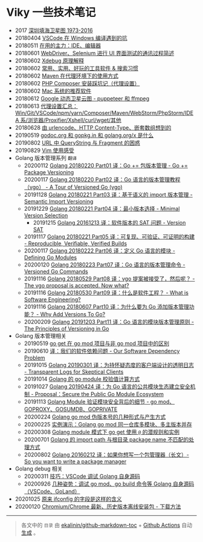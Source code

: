 # Viky 一些技术笔记

- 2017 [深圳填海卫星图 1973-2016](https://github.com/vikyd/shenzhen-reclamation)
- 20180404 [VSCode 在 Windows 编译遇到的坑](https://github.com/vikyd/note/blob/master/vscode-compile.md)
- 20180511 [在用的主力：IDE、编辑器](https://github.com/vikyd/note/blob/master/ide-editor.md)
- 20180601 [WebDriver、Selenium 进行 UI 界面测试的通讯过程简述](https://github.com/vikyd/note/blob/master/webdriver_selenium_communication.md)
- 20180602 [Xdebug 原理解释](https://github.com/Viky-zhang/note/blob/master/xdebug.md)
- 20180602 [常用、实用、好玩的工具软件 & 搜索习惯](https://github.com/vikyd/note/blob/master/bestpractise.md)
- 20180602 [Maven 在代理环境下的使用方式](https://github.com/vikyd/note/blob/master/maven_proxy.md)
- 20180602 [PHP Composer 安装踩坑记（代理设置）](https://github.com/vikyd/note/blob/master/composer_install_suck.md)
- 20180602 [Mac 系统的推荐软件](https://github.com/vikyd/note/blob/master/mac_recommend_soft.md)
- 20180612 [Google 动态卫星云图 - puppeteer 和 ffmpeg](https://github.com/vikyd/note/blob/master/googlemaps_cloud_puppeteer.md)
- 20180613 [代理设置汇总：Win/Git/VSCode/npm/yarn/Composer/Maven/WebStorm/PhpStorm/IDEA 系/浏览器/Proxifier/Xshell/curl/wget/其他](https://github.com/vikyd/note/blob/master/proxy.md)
- 20180628 [由 urlencode、HTTP Content-Type、嵌套数组想到的](https://github.com/vikyd/note/tree/master/content-type-urlencode.md)
- 20190519 [godoc.org 和 gopkg.in 和 golang.org/x 是什么](https://github.com/vikyd/note/tree/master/godocorg_gopkgin_golangorgx_diff.md)
- 20190802 [URL 中 QueryString 与 Fragment 的困惑](https://github.com/vikyd/note/tree/master/url-querystring-fragment-disabuse.md)
- 20190829 [Vim 使用感受](https://github.com/vikyd/note/tree/master/vim.md)
- Golang 版本管理系列 `翻译`
  - 20200112 [Golang 20180220 Part01 译：Go += 包版本管理 - Go += Package Versioning](https://github.com/vikyd/note/blob/master/go_and_versioning/go_add_package_versioning.md)
  - 20200117 [Golang 20180220 Part02 译：Go 语言的版本管理教程（vgo） - A Tour of Versioned Go (vgo)](https://github.com/vikyd/note/blob/master/go_and_versioning/a_tour_of_versioned_go.md)
  - 20191128 [Golang 20180221 Part03 译：基于语义的 import 版本管理 - Semantic Import Versioning](https://github.com/vikyd/note/blob/master/go_and_versioning/semantic_import_versioning.md)
  - 20191229 [Golang 20180221 Part04 译：最小版本选择 - Minimal Version Selection](https://github.com/vikyd/note/blob/master/go_and_versioning/minimal_version_selection.md)
    - 20191215 [Golang 20161213 译：软件版本的 SAT 问题 - Version SAT](https://github.com/vikyd/note/blob/master/go_and_versioning/version_sat.md)
  - 20191117 [Golang 20180221 Part05 译：可复现、可验证、可证明的构建 - Reproducible, Verifiable, Verified Builds](https://github.com/vikyd/note/blob/master/go_and_versioning/vgo_repro.md)
  - 20200117 [Golang 20180222 Part06 译：定义 Go 语言的模块 - Defining Go Modules](https://github.com/vikyd/note/blob/master/go_and_versioning/defining_go_modules.md)
  - 20200120 [Golang 20180223 Part07 译：Go 语言的版本管理命令 - Versioned Go Commands](https://github.com/vikyd/note/blob/master/go_and_versioning/versioned_go_commands.md)
  - 20191116 [Golang 20180529 Part08 译：vgo 提案被接受了，然后呢？ - The vgo proposal is accepted. Now what?](https://github.com/vikyd/note/blob/master/go_and_versioning/vgo_accepted.md)
  - 20191116 [Golang 20180530 Part09 译：什么是软件工程？ - What is Software Engineering?](https://github.com/vikyd/note/blob/master/go_and_versioning/what_is_software_engineering.md)
  - 20191116 [Golang 20180607 Part10 译：为什么要为 Go 添加版本管理功能？ - Why Add Versions To Go?](https://github.com/vikyd/note/blob/master/go_and_versioning/vgo_why_versions.md)
  - 20200209 [Golang 20191203 Part11 译：Go 语言的模块版本管理原则 - The Principles of Versioning in Go](https://github.com/vikyd/note/blob/master/go_and_versioning/vgo_principles.md)
- Golang 版本管理相关
  - 20190519 [go get 在 go mod 项目与非 go mod 项目中的区别](https://github.com/vikyd/note/tree/master/goget_diff_gomod_gopath.md)
  - 20190610 [译：我们的软件依赖问题 - Our Software Dependency Problem](https://github.com/vikyd/note/tree/master/our_software_dependency_problem.md)
  - 20191015 [Golang 20190301 译：为持怀疑态度的客户端设计的透明日志 - Transparent Logs for Skeptical Clients](https://github.com/vikyd/note/blob/master/translate-transparent_logs_for_skeptical_clients.md)
  - 20191014 [Golang 的 go module 校验值计算方式](https://github.com/vikyd/note/blob/master/golang-checksum.md)
  - 20191027 [Golang 20190424 译：为 Go 语言的公共模块生态建立安全机制 - Proposal：Secure the Public Go Module Ecosystem](https://github.com/vikyd/note/blob/master/secure_the_public_go_module_ecosystem.md)
  - 20191113 [Golang Module 验证模块安全背后的细节 - go mod、GOPROXY、GOSUMDB、GOPRIVATE](https://github.com/vikyd/note/blob/master/go_mod_secure_detail.md)
  - 20200224 [Golang go mod 伪版本号的几种形式与产生方式](https://github.com/vikyd/note/blob/master/go_pseudo_version.md)
  - 20200225 [实例演示：Golang go mod 同一仓库多模块、多主版本并存](https://github.com/vikyd/note/blob/master/go_mod_submodule.md)
  - 20200308 [Golang module 模式下 go get 使用 `@` 的潜规则和实例](https://github.com/vikyd/note/blob/master/gomod_goget_at.md)
  - 20200701 [Golang 的 import path 与根目录 package name 不匹配的处理方式](https://github.com/vikyd/note/blob/master/go_package_not_match_importpath.md)
  - 20200802 [Golang 20160212 译：如果你想写一个包管理器（长文）- So you want to write a package manager](https://github.com/vikyd/note/blob/master/so_you_want_to_write_a_package_manager.md)
- Golang debug 相关
  - 20200311 [技巧：VSCode 调试 Golang 自身源码](https://github.com/vikyd/note/blob/master/vscode_debug_go_self.md)
  - 20200926 [几种姿势：调试 go mod、go build 命令等 Golang 自身源码（VSCode、GoLand）](https://github.com/vikyd/note/blob/master/vscode_goland_debug_go_mod_go_build_go_get.md)
- 20201025 [原来 ifconfig 的字段是这样的含义](https://github.com/vikyd/note/blob/master/ifconfig.md)
- 20200120 [Chromium/Chrome 最新、历史版本离线安装包 - 下载方法](https://vikyd.github.io/download-chromium-history-version/)

---

> 各文中的 `目录` 由 [ekalinin/github-markdown-toc](https://github.com/ekalinin/github-markdown-toc) + [Github Actions](https://github.com/features/actions) 自动 [生成](https://github.com/vikyd/note/blob/master/.github/workflows/update-md-toc.yml) 。

